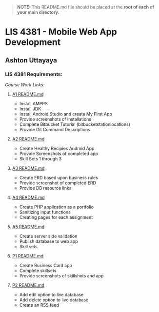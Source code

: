 > **NOTE:** This README.md file should be placed at the **root of each of your main directory.**

# LIS 4381 - Mobile Web App Development

## Ashton Uttayaya

### LIS 4381 Requirements:

*Course Work Links:*

1. [A1 README.md](a1/README.md "My A1 README.md file")
    - Install AMPPS
    - Install JDK
    - Install Android Studio and create My First App
    - Provide screenshots of installations
    - Complete Bitbucket Tutorial (bitbucketstationlocations)
    - Provide Git Command Descriptions

2. [A2 README.md](a2/README.md "My A2 README.md file")
    - Create Healthy Recipies Android App
    - Provide Screenshots of completed app
    - Skill Sets 1 through 3
3. [A3 README.md](a3/README.md "My A3 README.md file")
    - Create ERD based upon business rules
    - Provide screenshot of completed ERD
    - Provide DB resource links
4. [A4 README.md](a4/README.md "My A4 README.md file")
    - Create PHP application as a portfolio
    - Sanitizing input functions
    - Creating pages for each assignment
5. [A5 README.md](a5/README.md "My A5 README.md file")
    - Create server side validation
    - Publish database to web app
    - Skill sets
6. [P1 README.md](p1/README.md "My P1 README.md file")
    - Create Business Card app
    - Complete skillsets
    - Provide screenshots of skillshots and app
7. [P2 README.md](p2/README.md "My P2 README.md file")
    - Add edit option to live database
    - Add delete option to live database
    - Create an RSS feed

